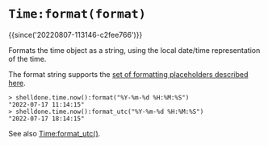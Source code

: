 # `Time:format(format)`

{{since('20220807-113146-c2fee766')}}

Formats the time object as a string, using the local date/time representation of the time.

The format string supports the [set of formatting placeholders described here](https://docs.rs/chrono/latest/chrono/format/strftime/index.html).

```
> shelldone.time.now():format("%Y-%m-%d %H:%M:%S")
"2022-07-17 11:14:15"
> shelldone.time.now():format_utc("%Y-%m-%d %H:%M:%S")
"2022-07-17 18:14:15"
```

See also [Time:format_utc()](format_utc.md).
